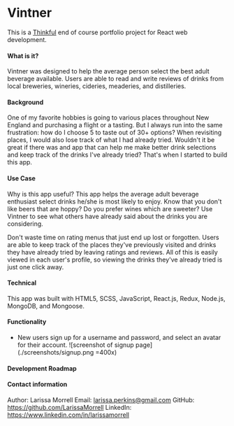 # Vintner #

This is a [Thinkful](https://www.thinkful.com) end of course portfolio project for React web development.

#### What is it? ####
Vintner was designed to help the average person select the best adult beverage available. Users are able to read and write reviews of drinks from local breweries, wineries, cideries, meaderies, and distilleries.

#### Background ####
One of my favorite hobbies is going to various places throughout New England and purchasing a flight or a tasting. But I always run into the same frustration: how do I choose 5 to taste out of 30+ options? When revisiting places, I would also lose track of what I had already tried. Wouldn't it be great if there was and app that can help me make better drink selections and keep track of the drinks I've already tried? That's when I started to build this app.

#### Use Case ####
Why is this app useful? This app helps the average adult beverage enthusiast select drinks he/she is most likely to enjoy. Know that you don't like beers that are hoppy? Do you prefer wines which are sweeter? Use Vintner to see what others have already said about the drinks you are considering.

Don't waste time on rating menus that just end up lost or forgotten. Users are able to keep track of the places they've previously visited and drinks they have already tried by leaving ratings and reviews. All of this is easily viewed in each user's profile, so viewing the drinks they've already tried is just one click away.

#### Technical ####
This app was built with HTML5, SCSS, JavaScript, React.js, Redux, Node.js, MongoDB, and Mongoose.

#### Functionality ####
* New users sign up for a username and password, and select an avatar for their account.
![screenshot of signup page](./screenshots/signup.png =400x)

#### Development Roadmap ####



#### Contact information ####
Author: Larissa Morrell
Email: larissa.perkins@gmail.com
GitHub: https://github.com/LarissaMorrell
LinkedIn: https://www.linkedin.com/in/larissamorrell

